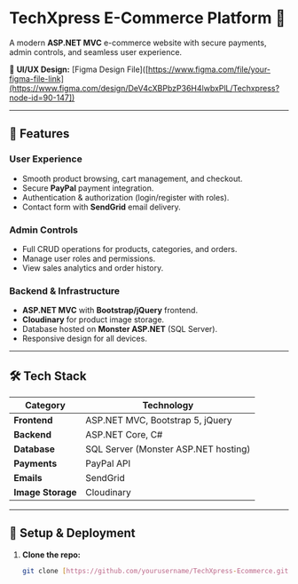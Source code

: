 # TechXpress E-Commerce Platform 🛒

A modern **ASP.NET MVC** e-commerce website with secure payments, admin controls, and seamless user experience.

🎨 **UI/UX Design:** [Figma Design File]([https://www.figma.com/file/your-figma-file-link](https://www.figma.com/design/DeV4cXBPbzP36H4lwbxPlL/Techxpress?node-id=90-147])  

---

## 🚀 Features

### **User Experience**
- Smooth product browsing, cart management, and checkout.
- Secure **PayPal** payment integration.
- Authentication & authorization (login/register with roles).
- Contact form with **SendGrid** email delivery.

### **Admin Controls**
- Full CRUD operations for products, categories, and orders.
- Manage user roles and permissions.
- View sales analytics and order history.

### **Backend & Infrastructure**
- **ASP.NET MVC** with **Bootstrap/jQuery** frontend.
- **Cloudinary** for product image storage.
- Database hosted on **Monster ASP.NET** (SQL Server).
- Responsive design for all devices.

---

## 🛠️ Tech Stack

| Category       | Technology |
|----------------|------------|
| **Frontend**   | ASP.NET MVC, Bootstrap 5, jQuery |
| **Backend**    | ASP.NET Core, C# |
| **Database**   | SQL Server (Monster ASP.NET hosting) |
| **Payments**   | PayPal API |
| **Emails**     | SendGrid |
| **Image Storage** | Cloudinary |

---

## 🔧 Setup & Deployment

1. **Clone the repo:**
   ```bash
   git clone [https://github.com/yourusername/TechXpress-Ecommerce.git] (https://github.com/belalfawzy/TachXpress-E-Commerce)
